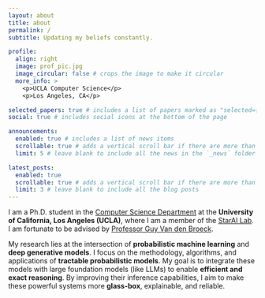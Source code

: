 ```yaml
---
layout: about
title: about
permalink: /
subtitle: Updating my beliefs constantly.

profile:
  align: right
  image: prof_pic.jpg
  image_circular: false # crops the image to make it circular
  more_info: >
    <p>UCLA Computer Science</p>
    <p>Los Angeles, CA</p>

selected_papers: true # includes a list of papers marked as "selected={true}"
social: true # includes social icons at the bottom of the page

announcements:
  enabled: true # includes a list of news items
  scrollable: true # adds a vertical scroll bar if there are more than 3 news items
  limit: 5 # leave blank to include all the news in the `_news` folder

latest_posts:
  enabled: true
  scrollable: true # adds a vertical scroll bar if there are more than 3 new posts items
  limit: 3 # leave blank to include all the blog posts
---
```


I am a Ph.D. student in the [Computer Science Department](https://www.cs.ucla.edu/) at the **University of California, Los Angeles (UCLA)**, where I am a member of the [StarAI Lab](https://starai.cs.ucla.edu/). I am fortunate to be advised by [Professor Guy Van den Broeck](https://web.cs.ucla.edu/~guyvdb/).

My research lies at the intersection of **probabilistic machine learning** and **deep generative models**. I focus on the methodology, algorithms, and applications of **tractable probabilistic models**. My goal is to integrate these models with large foundation models (like LLMs) to enable **efficient and exact reasoning**. By improving their inference capabilities, I aim to make these powerful systems more **glass-box**, explainable, and reliable.
